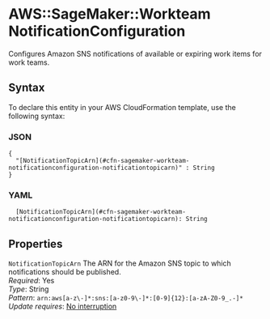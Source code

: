 # AWS::SageMaker::Workteam NotificationConfiguration<a name="aws-properties-sagemaker-workteam-notificationconfiguration"></a>

Configures Amazon SNS notifications of available or expiring work items for work teams\.

## Syntax<a name="aws-properties-sagemaker-workteam-notificationconfiguration-syntax"></a>

To declare this entity in your AWS CloudFormation template, use the following syntax:

### JSON<a name="aws-properties-sagemaker-workteam-notificationconfiguration-syntax.json"></a>

```
{
  "[NotificationTopicArn](#cfn-sagemaker-workteam-notificationconfiguration-notificationtopicarn)" : String
}
```

### YAML<a name="aws-properties-sagemaker-workteam-notificationconfiguration-syntax.yaml"></a>

```
  [NotificationTopicArn](#cfn-sagemaker-workteam-notificationconfiguration-notificationtopicarn): String
```

## Properties<a name="aws-properties-sagemaker-workteam-notificationconfiguration-properties"></a>

`NotificationTopicArn`  <a name="cfn-sagemaker-workteam-notificationconfiguration-notificationtopicarn"></a>
The ARN for the Amazon SNS topic to which notifications should be published\.  
*Required*: Yes  
*Type*: String  
*Pattern*: `arn:aws[a-z\-]*:sns:[a-z0-9\-]*:[0-9]{12}:[a-zA-Z0-9_.-]*`  
*Update requires*: [No interruption](https://docs.aws.amazon.com/AWSCloudFormation/latest/UserGuide/using-cfn-updating-stacks-update-behaviors.html#update-no-interrupt)